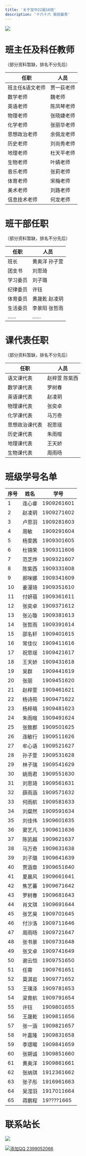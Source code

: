 ```yaml
---
title: '关于宝中22届16班'
description: '十六十六 我班最秀'
---
```


![](https://static2.ivwen.com/users/72109688/90ea38a10ea9bede9633a495fe596d29.jpg)



# 班主任及科任教师

（部分资料暂缺，排名不分先后）

| 任职            | 人员       |
| --------------- | ---------- |
| 班主任&语文老师 | 贾一荻老师 |
| 数学老师        | 魏老师     |
| 英语老师        | 陈凤琴老师 |
| 物理老师        | 张晓婕老师 |
| 化学老师        | 张丽华老师 |
| 思想政治老师    | 余佩龙老师 |
| 历史老师        | 刘尚秀老师 |
| 地理老师        | 杜天平老师 |
| 生物老师        | 叶婧老师   |
| 音乐老师        | 张莉老师   |
| 体育老师        | 宋梅老师   |
| 美术老师        | 刘路老师   |
| 信息技术老师    | 何龙老师   |



# 班干部任职

（部分资料暂缺，排名不分先后）

| 任职     | 人员          |
| -------- | ------------- |
| 班长     | 黄奥洋 孙子萱 |
| 团支书   | 刘思琦        |
| 学习委员 | 刘子璐        |
| 纪律委员 | 许钰          |
| 体育委员 | 黄晟乾 赵凌玥 |
| 生活委员 | 李景阳 张哲雨 |
| ……       | ……            |



# 课代表任职

（部分资料暂缺，排名不分先后）

| 任职           | 人员          |
| -------------- | ------------- |
| 语文课代表     | 赵梓萱 陈紫西 |
| 数学课代表     | 罗树春        |
| 英语课代表     | 赵凌玥        |
| 物理课代表     | 张奕卓        |
| 化学课代表     | 马万奇        |
| 思想政治课代表 | 祝思瑶        |
| 历史课代表     | 朱雨暄        |
| 地理课代表     | 王天娇        |
| 生物课代表     | 周雨旸        |



# 班级学号名单

| 序号 | 姓名   | 学号       |
| ---- | ------ | ---------- |
| 1    | 连心睿 | 1909261601 |
| 2    | 赵凌玥 | 1909271602 |
| 3    | 卢思羽 | 1909281603 |
| 4    | 周敏   | 1909291604 |
| 5    | 杨雯茜 | 1909301605 |
| 6    | 杜锦荣 | 1909311606 |
| 7    | 范芝烨 | 1909321607 |
| 8    | 陈紫西 | 1909331608 |
| 9    | 郝咪娜 | 1909341609 |
| 10   | 姜漫琦 | 1909351610 |
| 11   | 付妍蓓 | 1909361611 |
| 12   | 张奕卓 | 1909371612 |
| 13   | 张沁璇 | 1909381613 |
| 14   | 张哲雨 | 1909391614 |
| 15   | 邵名轩 | 1909401615 |
| 16   | 常佳仪 | 1909411616 |
| 17   | 祝思瑶 | 1909421617 |
| 18   | 王天娇 | 1909431618 |
| 19   | 吴群   | 1909441619 |
| 20   | 张丽   | 1909451620 |
| 21   | 赵梓萱 | 1909461621 |
| 22   | 杨诗苑 | 1909471622 |
| 23   | 杨梓萌 | 1909481623 |
| 24   | 朱雨暄 | 1909491624 |
| 25   | 张致郡 | 1909501625 |
| 26   | 连敏行 | 1909511626 |
| 27   | 牟心语 | 1909521627 |
| 28   | 孙子萱 | 1909531628 |
| 29   | 林子瑞 | 1909541629 |
| 30   | 姚雨君 | 1909551630 |
| 31   | 刘思琦 | 1909561631 |
| 32   | 薛雨涵 | 1909571632 |
| 33   | 何雨航 | 1909581633 |
| 34   | 刘粲然 | 1909591634 |
| 35   | 刘佳伟 | 1909601635 |
| 36   | 窦艺凡 | 1909611636 |
| 37   | 陈凯越 | 1909621637 |
| 38   | 马万奇 | 1909631638 |
| 39   | 刘子璐 | 1909641639 |
| 40   | 贾涵章 | 1909651640 |
| 41   | 夏晨风 | 1909661641 |
| 42   | 焦艺蕃 | 1909671642 |
| 43   | 罗树春 | 1909681643 |
| 44   | 肖文琪 | 1909691644 |
| 45   | 张艺昊 | 1909701645 |
| 46   | 付沙洛 | 1909711646 |
| 47   | 周雨旸 | 1909721647 |
| 48   | 张书景 | 1909731648 |
| 49   | 张文卓 | 1909741649 |
| 50   | 谢云恺 | 1909751650 |
| 51   | 任霄   | 1909761651 |
| 52   | 莫淇岩 | 1909771652 |
| 53   | 王璞泽 | 1909781653 |
| 54   | 梁育航 | 1909791654 |
| 55   | 许钰   | 1909801655 |
| 56   | 王晟乾 | 1909811656 |
| 57   | 张一涵 | 1909821657 |
| 58   | 叶嘉隆 | 1909831658 |
| 59   | 李璟暘 | 1909841659 |
| 60   | 张朔诚 | 1909851660 |
| 61   | 黄奥洋 | 1909861661 |
| 62   | 张纳琪 | 1912361662 |
| 63   | 张子彤 | 1916961663 |
| 64   | 吴滢羽 | 1917011664 |
| 65   | 蒋鹏程 | 19????1665 |



# 联系站长

[![](http://thirdqq.qlogo.cn/g?b=qq&nk=2399052066&s=4)](http://wpa.qq.com/msgrd?v=3&uin=2399052066&site=qq&menu=yes)

[![添加QQ 2399052066](https://img.shields.io/badge/添加QQ-2399052066-3af?style=flat-square&logo=tencent-qq)](http://wpa.qq.com/msgrd?v=3&uin=2399052066&site=qq&menu=yes)

